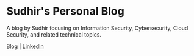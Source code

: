 # Sudhir's Personal Blog

A blog by Sudhir focusing on Information Security, Cybersecurity, Cloud Security, and related technical topics.

[Blog](https://sudhir45.github.io/) | [LinkedIn](https://www.linkedin.com/in/dsudhir/)
